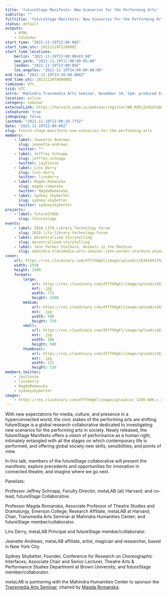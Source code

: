 ```yaml
---
title: 'futureStage Manifesto: New Scenarios for the Performing Arts'
subtitle: ""
fulltitle: 'futureStage Manifesto: New Scenarios for the Performing Arts'
status: default
outputs:
    - HTML
    - Calendar
start_time: "2021-11-19T22:00:00Z"
start_time_utc: 20211119T220000Z
start_time_locations:
    berlin: "2021-11-19T23:00:00+01:00"
    new_york: "2021-11-19T17:00:00-05:00"
    london: "2021-11-19T22:00:00Z"
    los_angeles: "2021-11-19T14:00:00-08:00"
end_time: "2021-11-19T23:30:00.000Z"
end_time_utc: 20211120T000000Z
timezone: UTC
tzid: UTC
intro: 'Mahindra Transmedia Arts Seminar, November 19, 5pm: produced by an international collaborative of leaders in transmedia theatre, the futureStage Manifesto offers a vision of performance as a human right.'
location: online
category: seminar
externalLink: https://harvard.zoom.us/webinar/register/WN_RGRjIoXSQYq9qXMcsp4AXQ
isFeatured: true
isOngoing: false
lastmod: "2021-11-10T13:08:28.775Z"
date: "2021-11-19T22:00:00Z"
slug: future-stage-manifesto-new-scenarios-for-the-performing-arts
members:
    - label: Jeanette Andrews
      slug: jeanette-andrews
      twitter: ""
    - label: Jeffrey Schnapp
      slug: jeffrey-schnapp
      twitter: jaytiesse
    - label: Lins Derry
      slug: lins-derry
      twitter: linsderry
    - label: Magda Romanska
      slug: magda-romanska
      twitter: MagdaRomanska
    - label: Sydney Skybetter
      slug: sydney-skybetter
      twitter: sydneyskybetter
projects:
    - label: futureSTAGE
      slug: futurestage
events:
    - label: 2018 LITA Library Technology Forum
      slug: 2018-lita-library-technology-forum
    - label: Decentralized Storytelling
      slug: decentralized-storytelling
    - label: Jenn Parker-Starbuck, Animals in the Machine
      slug: mahindra-transmedia-arts-seminar-jenn-parker-starbuck-animals-in-the-machine-robotic-animal-agents
cover:
    url: https://res.cloudinary.com/dfffh0gkl/image/upload/v1636549179/futurestage_transmedia_2ff37ab17f.jpg
    width: 2550
    height: 3300
    formats:
        large:
            url: https://res.cloudinary.com/dfffh0gkl/image/upload/v1636549180/large_futurestage_transmedia_2ff37ab17f.jpg
            ext: .jpg
            width: 773
            height: 1000
        medium:
            url: https://res.cloudinary.com/dfffh0gkl/image/upload/v1636549181/medium_futurestage_transmedia_2ff37ab17f.jpg
            ext: .jpg
            width: 580
            height: 750
        small:
            url: https://res.cloudinary.com/dfffh0gkl/image/upload/v1636549181/small_futurestage_transmedia_2ff37ab17f.jpg
            ext: .jpg
            width: 386
            height: 500
        thumbnail:
            url: https://res.cloudinary.com/dfffh0gkl/image/upload/v1636549180/thumbnail_futurestage_transmedia_2ff37ab17f.jpg
            ext: .jpg
            width: 121
            height: 156
members_twitter:
    - jaytiesse
    - linsderry
    - MagdaRomanska
    - sydneyskybetter
images:
    - https://res.cloudinary.com/dfffh0gkl/image/upload/ar_1200:600,c_crop/c_limit,h_1200,w_600/v1636549179/futurestage_transmedia_2ff37ab17f.jpg
---
```

With new expectations for media, culture, and presence in a hyperconnected world, the civic stakes of the performing arts are shifting. futureStage is a global research collaborative dedicated to investigating new scenarios for the performing arts in society. Newly released, the futureStage Manifesto offers a vision of performance as a human right, intimately entangled with all the stages on which contemporary life is performed, and offering global society new skills, sensibilities, and points of view.

In this talk, members of the futureStage collaborative will present the manifesto, explore precedents and opportunities for innovation in connected theatre, and imagine where we go next.

Panelists:

Professor Jeffrey Schnapp, Faculty Director, metaLAB (at) Harvard; and co-lead, futureStage Collaborative.

Professor Magda Romanska, Associate Professor of Theatre Studies and Dramaturgy, Emerson College; Research Affiliate, metaLAB at Harvard; Chair, Transmedia Arts Seminar at Mahindra Humanities Center; and futureStage member/collaborator.

Lins Derry, metaLAB Principal and futureStage member/collaborator.

Jeanette Andrews, metaLAB affiliate, artist, magician and researcher, based in New York City.

Sydney Skybetter, Founder, Conference for Research on Choreographic Interfaces; Associate Chair and Senior Lecturer, Theatre Arts & Performance Studies Department at Brown University; and futureStage member/collaborator.

metaLAB is partnering with the Mahindra Humanities Center to sponsor the [Transmedia Arts Seminar](https://mahindrahumanities.fas.harvard.edu/transmedia-arts), chaired by [Magda Romanska](https://mahindrahumanities.fas.harvard.edu/people/magda-romanska).